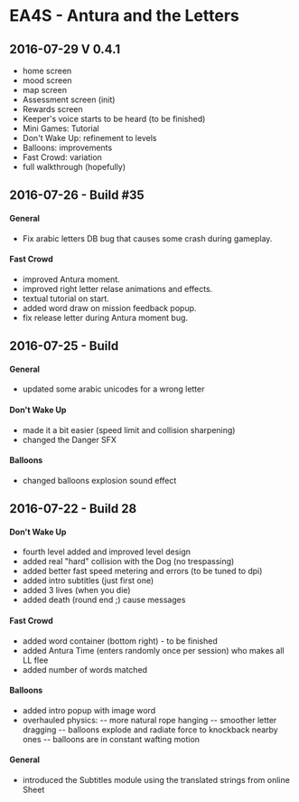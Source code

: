 EA4S - Antura and the Letters
================


## 2016-07-29 V 0.4.1 ##

- home screen
- mood screen
- map screen
- Assessment screen (init)
- Rewards screen
- Keeper's voice starts to be heard (to be finished) 
- Mini Games: Tutorial
- Don't Wake Up: refinement to levels
- Balloons: improvements
- Fast Crowd: variation
- full walkthrough (hopefully)
  
  
## 2016-07-26 - Build #35 ##

#### General ####
- Fix arabic letters DB bug that causes some crash during gameplay.

#### Fast Crowd ####
- improved Antura moment.
- improved right letter relase animations and effects.
- textual tutorial on start.
- added word draw on mission feedback popup.
- fix release letter during Antura moment bug.

## 2016-07-25 - Build  ##

#### General ####
- updated some arabic unicodes for a wrong letter

#### Don't Wake Up ####
- made it a bit easier (speed limit and collision sharpening)
- changed the Danger SFX

#### Balloons ####

- changed balloons explosion sound effect


## 2016-07-22 - Build 28 ##

#### Don't Wake Up ####

- fourth level added and improved level design
- added real "hard" collision with the Dog (no trespassing)
- added better fast speed metering and errors (to be tuned to dpi)
- added intro subtitles (just first one)
- added 3 lives (when you die)
- added death (round end ;) cause messages

#### Fast Crowd ####

- added word container (bottom right) - to be finished
- added Antura Time (enters randomly once per session) who makes all LL flee
- added number of words matched

#### Balloons ####

- added intro popup with image word
- overhauled physics: 
-- more natural rope hanging
-- smoother letter dragging
-- balloons explode and radiate force to knockback nearby ones
-- balloons are in constant wafting motion


#### General ####

- introduced the Subtitles module using the translated strings from online Sheet


